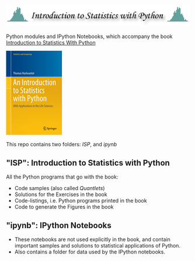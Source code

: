 ![Title](pictures/statsIntro.png)

Python modules and IPython Notebooks, which accompany the book [Introduction to Statistics With Python](http://www.springer.com/us/book/9783319283159)

![cover](pictures/cover.jpg)

This repo contains two folders: *ISP*, and *ipynb*


## "ISP": Introduction to Statistics with Python
All the Python programs that go with the book:
- Code samples (also called *Quantlets*)
- Solutions for the Exercises in the book
- Code-listings, i.e. Python programs printed in the book
- Code to generate the Figures in the book

## "ipynb": IPython Notebooks
- These notebooks are not used explicitly in the book, and contain
  important samples and solutions to statistical applications of Python.
- Also contains a folder for data used by the IPython notebooks.

